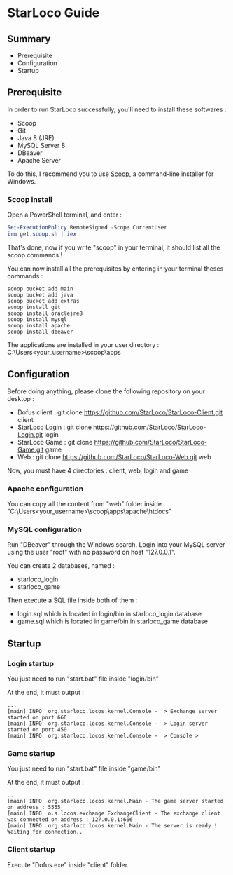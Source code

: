 # StarLoco Guide

## Summary
- Prerequisite
- Configuration
- Startup

## Prerequisite

In order to run StarLoco successfully, you'll need to install these softwares :
- Scoop
- Git
- Java 8 (JRE)
- MySQL Server 8
- DBeaver
- Apache Server

To do this, I recommend you to use [Scoop](https://scoop.sh/), a command-line installer for Windows.

### Scoop install
Open a PowerShell terminal, and enter :
```powershell
Set-ExecutionPolicy RemoteSigned -Scope CurrentUser
irm get.scoop.sh | iex
```
That's done, now if you write "scoop" in your terminal, it should list all the scoop commands !

You can now install all the prerequisites by entering in your terminal theses commands :
```
scoop bucket add main
scoop bucket add java
scoop bucket add extras
scoop install git
scoop install oraclejre8
scoop install mysql
scoop install apache
scoop install dbeaver
```

The applications are installed in your user directory : C:\Users\<your_username>\scoop\apps

## Configuration

Before doing anything, please clone the following repository on your desktop :
- Dofus client : git clone https://github.com/StarLoco/StarLoco-Client.git client
- StarLoco Login : git clone https://github.com/StarLoco/StarLoco-Login.git login
- StarLoco Game : git clone https://github.com/StarLoco/StarLoco-Game.git game
- Web : git clone https://github.com/StarLoco/StarLoco-Web.git web

Now, you must have 4 directories : client, web, login and game

### Apache configuration

You can copy all the content from "web" folder inside "C:\Users\<your_username>\scoop\apps\apache\htdocs"

### MySQL configuration

Run "DBeaver" through the Windows search. Login into your MySQL server using the user "root" with no password on host "127.0.0.1".

You can create 2 databases, named :
- starloco_login
- starloco_game

Then execute a SQL file inside both of them :
- login.sql which is located in login/bin in starloco_login database
- game.sql which is located in game/bin in starloco_game database

## Startup

### Login startup

You just need to run "start.bat" file inside "login/bin"

At the end, it must output :
```
...
[main] INFO  org.starloco.locos.kernel.Console -  > Exchange server started on port 666
[main] INFO  org.starloco.locos.kernel.Console -  > Login server started on port 450
[main] INFO  org.starloco.locos.kernel.Console -  > Console >
```

### Game startup
You just need to run "start.bat" file inside "game/bin"

At the end, it must output :
```
...
[main] INFO  org.starloco.locos.kernel.Main - The game server started on address : 5555
[main] INFO  o.s.locos.exchange.ExchangeClient - The exchange client was connected on address : 127.0.0.1:666
[main] INFO  org.starloco.locos.kernel.Main - The server is ready ! Waiting for connection..
```

### Client startup

Execute "Dofus.exe" inside "client" folder.





